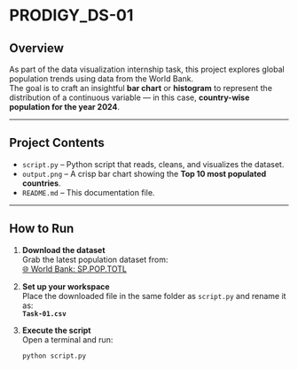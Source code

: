 # PRODIGY_DS-01

##  Overview

As part of the data visualization internship task, this project explores global population trends using data from the World Bank.  
The goal is to craft an insightful **bar chart** or **histogram** to represent the distribution of a continuous variable — in this case, **country-wise population for the year 2024**.

---

##  Project Contents

- `script.py` – Python script that reads, cleans, and visualizes the dataset.  
- `output.png` – A crisp bar chart showing the **Top 10 most populated countries**.  
- `README.md` – This documentation file.

---

##  How to Run

1. **Download the dataset**  
   Grab the latest population dataset from:  
   [🌐 World Bank: SP.POP.TOTL](https://data.worldbank.org/indicator/SP.POP.TOTL)

2. **Set up your workspace**  
   Place the downloaded file in the same folder as `script.py` and rename it as:  
   **`Task-01.csv`**

3. **Execute the script**  
   Open a terminal and run:

   ```bash
   python script.py
